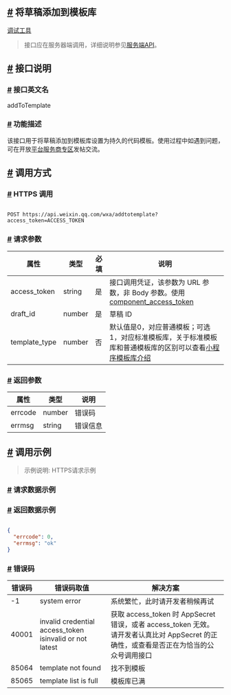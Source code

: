 ## [#](#将草稿添加到模板库) 将草稿添加到模板库

[调试工具](https://developers.weixin.qq.com/apiExplorer?apiName=addToTemplate&plat=thirdparty)

> 接口应在服务器端调用，详细说明参见[服务端API](https://developers.weixin.qq.com/miniprogram/dev/framework/server-ability/backend-api.html)。

## [#](#接口说明) 接口说明

### [#](#接口英文名) 接口英文名

addToTemplate

### [#](#功能描述) 功能描述

该接口用于将草稿添加到模板库设置为持久的代码模板。使用过程中如遇到问题，可在开放[平台服务商专区](https://developers.weixin.qq.com/community/minihome/mixflow/1355698687267438595)发帖交流。

## [#](#调用方式) 调用方式

### [#](#HTTPS-调用) HTTPS 调用

```text

POST https://api.weixin.qq.com/wxa/addtotemplate?access_token=ACCESS_TOKEN 

```

### [#](#请求参数) 请求参数

| 属性 | 类型 | 必填 | 说明 |
| --- | --- | --- | --- |
| access\_token | string | 是 | 接口调用凭证，该参数为 URL 参数，非 Body 参数。使用[component\_access\_token](https://developers.weixin.qq.com/doc/oplatform/openApi/OpenApiDoc/ticket-token/getComponentAccessToken.html) |
| draft\_id | number | 是 | 草稿 ID |
| template\_type | number | 否 | 默认值是0，对应普通模板；可选1，对应标准模板库，关于标准模板库和普通模板库的区别可以查看[小程序模板库介绍](https://developers.weixin.qq.com/doc/oplatform/Third-party_Platforms/2.0/operation/thirdparty/template.html) |

### [#](#返回参数) 返回参数

| 属性 | 类型 | 说明 |
| --- | --- | --- |
| errcode | number | 错误码 |
| errmsg | string | 错误信息 |

## [#](#调用示例) 调用示例

> 示例说明: HTTPS请求示例

### [#](#请求数据示例) 请求数据示例

### [#](#返回数据示例) 返回数据示例

```json

{
  "errcode": 0,
  "errmsg": "ok"
} 

```

### [#](#错误码) 错误码

| 错误码 | 错误码取值 | 解决方案 |
| --- | --- | --- |
| \-1 | system error | 系统繁忙，此时请开发者稍候再试 |
| 40001 | invalid credential  access\_token isinvalid or not latest | 获取 access\_token 时 AppSecret 错误，或者 access\_token 无效。请开发者认真比对 AppSecret 的正确性，或查看是否正在为恰当的公众号调用接口 |
| 85064 | template not found | 找不到模板 |
| 85065 | template list is full | 模板库已满 |